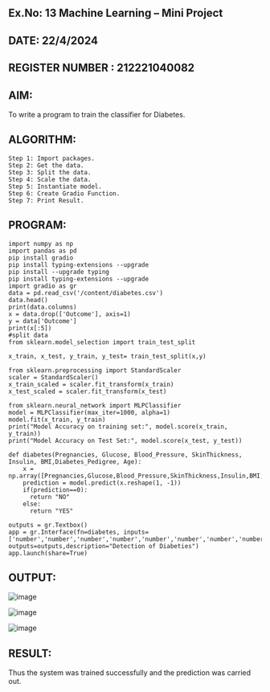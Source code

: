 ## Ex.No: 13 Machine Learning – Mini Project
## DATE: 22/4/2024
## REGISTER NUMBER : 212221040082
## AIM:
To write a program to train the classifier for Diabetes.
## ALGORITHM:
```
Step 1: Import packages. 
Step 2: Get the data. 
Step 3: Split the data. 
Step 4: Scale the data. 
Step 5: Instantiate model. 
Step 6: Create Gradio Function. 
Step 7: Print Result.
```
## PROGRAM:
```
import numpy as np
import pandas as pd
pip install gradio
pip install typing-extensions --upgrade
pip install --upgrade typing
pip install typing-extensions --upgrade
import gradio as gr
data = pd.read_csv('/content/diabetes.csv')
data.head()
print(data.columns)
x = data.drop(['Outcome'], axis=1)
y = data['Outcome']
print(x[:5])
#split data
from sklearn.model_selection import train_test_split

x_train, x_test, y_train, y_test= train_test_split(x,y)

from sklearn.preprocessing import StandardScaler
scaler = StandardScaler()
x_train_scaled = scaler.fit_transform(x_train)
x_test_scaled = scaler.fit_transform(x_test)

from sklearn.neural_network import MLPClassifier
model = MLPClassifier(max_iter=1000, alpha=1)
model.fit(x_train, y_train)
print("Model Accuracy on training set:", model.score(x_train, y_train))
print("Model Accuracy on Test Set:", model.score(x_test, y_test))

def diabetes(Pregnancies, Glucose, Blood_Pressure, SkinThickness, Insulin, BMI,Diabetes_Pedigree, Age):
    x = np.array([Pregnancies,Glucose,Blood_Pressure,SkinThickness,Insulin,BMI,Diabetes_Pedigree,Age])
    prediction = model.predict(x.reshape(1, -1))
    if(prediction==0):
      return "NO"
    else:
      return "YES"

outputs = gr.Textbox()
app = gr.Interface(fn=diabetes, inputs=['number','number','number','number','number','number','number','number'], outputs=outputs,description="Detection of Diabeties")
app.launch(share=True)
```

## OUTPUT:

![image](https://github.com/Jayalakshm1/DIABETES-CLASSIFIER/assets/130430542/46f4e508-1ab2-4484-a67b-4e04c238c5e3)

![image](https://github.com/Jayalakshm1/DIABETES-CLASSIFIER/assets/130430542/423a61c8-6b6d-4db6-bc60-aaf005c322cf)

![image](https://github.com/Jayalakshm1/DIABETES-CLASSIFIER/assets/130430542/087740f9-2d3e-4843-8594-a75281c78bb6)

## RESULT:
Thus the system was trained successfully and the prediction was carried out.
